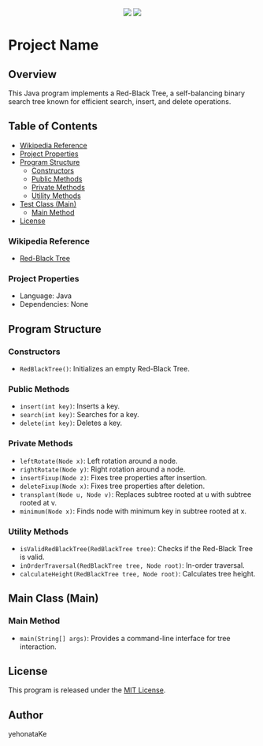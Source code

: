 <div align="center">
  <img src="https://img.shields.io/badge/language-Java-red.svg">
  <img src="https://custom-icon-badges.demolab.com/github/license/denvercoder1/custom-icon-badges?logo=law">
</div>

# Project Name

## Overview
This Java program implements a Red-Black Tree, a self-balancing binary search tree known for efficient search, insert, and delete operations.

## Table of Contents
- [Wikipedia Reference](#wikipedia-reference)
- [Project Properties](#project-properties)
- [Program Structure](#program-structure)
   - [Constructors](#constructors)
   - [Public Methods](#public-methods)
   - [Private Methods](#private-methods)
   - [Utility Methods](#utility-methods)
- [Test Class (Main)](#main-class-main)
   - [Main Method](#main-method)
- [License](#license)


### Wikipedia Reference
- [Red-Black Tree](https://en.wikipedia.org/wiki/Red%E2%80%93black_tree)

### Project Properties
- Language: Java
- Dependencies: None

## Program Structure
### Constructors
- `RedBlackTree()`: Initializes an empty Red-Black Tree.

### Public Methods
- `insert(int key)`: Inserts a key.
- `search(int key)`: Searches for a key.
- `delete(int key)`: Deletes a key.

### Private Methods
- `leftRotate(Node x)`: Left rotation around a node.
- `rightRotate(Node y)`: Right rotation around a node.
- `insertFixup(Node z)`: Fixes tree properties after insertion.
- `deleteFixup(Node x)`: Fixes tree properties after deletion.
- `transplant(Node u, Node v)`: Replaces subtree rooted at u with subtree rooted at v.
- `minimum(Node x)`: Finds node with minimum key in subtree rooted at x.

### Utility Methods
- `isValidRedBlackTree(RedBlackTree tree)`: Checks if the Red-Black Tree is valid.
- `inOrderTraversal(RedBlackTree tree, Node root)`: In-order traversal.
- `calculateHeight(RedBlackTree tree, Node root)`: Calculates tree height.

## Main Class (Main)
### Main Method
- `main(String[] args)`: Provides a command-line interface for tree interaction.


## License
This program is released under the [MIT License]( https://github.com/yehonatanke/Red_Black_Tree/blob/main/LICENSE).

## Author

yehonataKe
